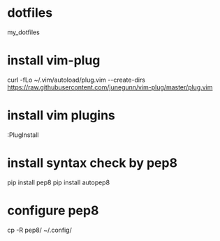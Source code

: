# dotfiles
my_dotfiles

# install vim-plug
curl -fLo ~/.vim/autoload/plug.vim --create-dirs \
  https://raw.githubusercontent.com/junegunn/vim-plug/master/plug.vim

# install vim plugins
:PlugInstall

# install syntax check by pep8
pip install pep8
pip install autopep8

# configure pep8
cp -R pep8/ ~/.config/
